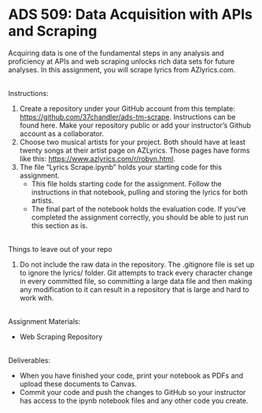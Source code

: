 # ADS 509: Data Acquisition with APIs and Scraping
Acquiring data is one of the fundamental steps in any analysis and proficiency at APIs and web scraping unlocks rich data sets for future analyses. In this assignment, you will scrape lyrics from AZlyrics.com.

</br>Instructions:

1. Create a repository under your GitHub account from this template: https://github.com/37chandler/ads-tm-scrape. Instructions can be found here. Make your repository public or add your instructor’s Github account as a collaborator.
2. Choose two musical artists for your project. Both should have at least twenty songs at their artist page on AZLyrics. Those pages have forms like this: https://www.azlyrics.com/r/robyn.html.
3. The file “Lyrics Scrape.ipynb” holds your starting code for this assignment.
   - This file holds starting code for the assignment. Follow the instructions in that notebook, pulling and storing the lyrics for both artists.
   - The final part of the notebook holds the evaluation code. If you’ve completed the assignment correctly, you should be able to just run this section as is.

</br>Things to leave out of your repo

1. Do not include the raw data in the repository. The .gitignore file is set up to ignore the lyrics/ folder. Git attempts to track every character change in every committed file, so committing a large data file and then making any modification to it can result in a repository that is large and hard to work with.

</br>Assignment Materials:

   - Web Scraping Repository

</br>Deliverables:

   - When you have finished your code, print your notebook as PDFs and upload these documents to Canvas.
   - Commit your code and push the changes to GitHub so your instructor has access to the ipynb notebook files and any other code you create.
